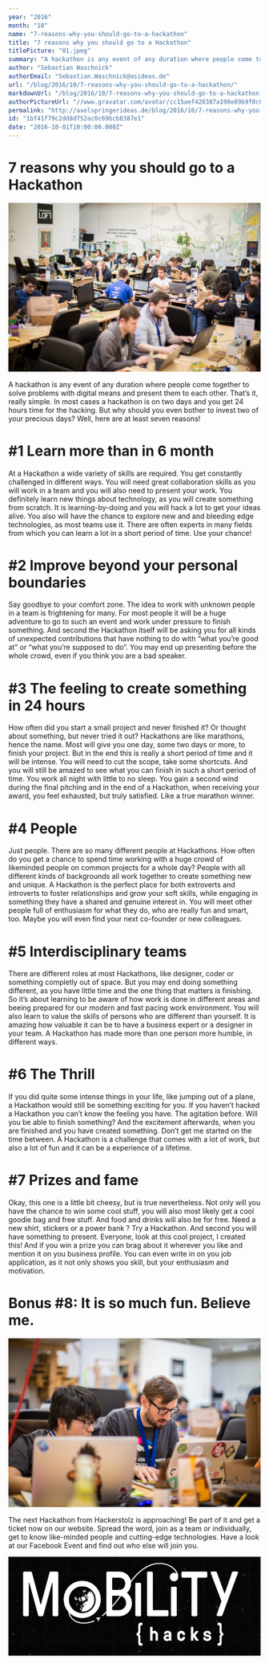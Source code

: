 ```yaml
---
year: "2016"
month: "10"
name: "7-reasons-why-you-should-go-to-a-hackathon"
title: "7 reasons why you should go to a Hackathon"
titlePicture: "01.jpeg"
summary: "A hackathon is any event of any duration where people come together to solve problems with digital means and present them to each other. That’s it, really simple. In most cases a hackathon is on two days and you get 24 hours time for the hacking. But why should you even bother to invest two of your precious days? Well, here are at least seven reasons!"
author: "Sebastian Waschnick"
authorEmail: "Sebastian.Waschnick@asideas.de"
url: "/blog/2016/10/7-reasons-why-you-should-go-to-a-hackathon/"
markdownUrl: "/blog/2016/10/7-reasons-why-you-should-go-to-a-hackathon.md"
authorPictureUrl: "//www.gravatar.com/avatar/cc15aef428387a198e89b9f0c0c1a965"
permalink: "http://axelspringerideas.de/blog/2016/10/7-reasons-why-you-should-go-to-a-hackathon/"
id: "1bf41f79c2dd8d752ac0c69bcb8387e1"
date: "2016-10-01T10:00:00.000Z"
---
```

7 reasons why you should go to a Hackathon
==========================================

![](01.jpeg)

A hackathon is any event of any duration where people come together to solve problems with digital means and present them to each other. That’s it, really simple. In most cases a hackathon is on two days and you get 24 hours time for the hacking. But why should you even bother to invest two of your precious days? Well, here are at least seven reasons!

# #1 Learn more than in 6 month

At a Hackathon a wide variety of skills are required. You get constantly challenged in different ways. You will need great collaboration skills as you will work in a team and you will also need to present your work. You definitely learn new things about technology, as you will create something from scratch. It is learning-by-doing and you will hack a lot to get your ideas alive.
You also will have the chance to explore new and and bleeding edge technologies, as most teams use it. There are often experts in many fields from which you can learn a lot in a short period of time. Use your chance!

# #2 Improve beyond your personal boundaries

Say goodbye to your comfort zone. The idea to work with unknown people in a team is frightening for many. For most people it will be a huge adventure to go to such an event and work under pressure to finish something.
And second the Hackathon itself will be asking you for all kinds of unexpected contributions that have nothing to do with “what you’re good at” or “what you’re supposed to do”. You may end up presenting before the whole crowd, even if you think you are a bad speaker.

# #3 The feeling to create something in 24 hours

How often did you start a small project and never finished it? Or thought about something, but never tried it out?
Hackathons are like marathons, hence the name. Most will give you one day, some two days or more, to finish your project. But in the end this is really a short period of time and it will be intense. You will need to cut the scope, take some shortcuts. And you will still be amazed to see what you can finish in such a short period of time.
You work all night with little to no sleep. You gain a second wind during the final pitching and in the end of a Hackathon, when receiving your award, you feel exhausted, but truly satisfied. Like a true marathon winner.

# #4 People

Just people. There are so many different people at Hackathons. How often do you get a chance to spend time working with a huge crowd of likeminded people on common projects for a whole day? People with all different kinds of backgrounds all work together to create something new and unique.
A Hackathon is the perfect place for both extroverts and introverts to foster relationships and grow your soft skills, while engaging in something they have a shared and genuine interest in. You will meet other people full of enthusiasm for what they do, who are really fun and smart, too.
Maybe you will even find your next co-founder or new colleagues.

# #5 Interdisciplinary teams

There are different roles at most Hackathons, like designer, coder or something completly out of space. But you may end doing something different, as you have little time and the one thing that matters is finishing. So it’s about learning to be aware of how work is done in different areas and beeing prepared for our modern and fast pacing work environment.
You will also learn to value the skills of persons who are different than yourself. It is amazing how valuable it can be to have a business expert or a designer in your team. A Hackathon has made more than one person more humble, in different ways.

# #6 The Thrill

If you did quite some intense things in your life, like jumping out of a plane, a Hackathon would still be something exciting for you. If you haven’t hacked a Hackathon you can’t know the feeling you have. The agitation before. Will you be able to finish something? And the excitement afterwards, when you are finished and you have created something. Don’t get me started on the time between. A Hackathon is a challenge that comes with a lot of work, but also a lot of fun and it can be a experience of a lifetime.

# #7 Prizes and fame

Okay, this one is a little bit cheesy, but is true nevertheless. Not only will you have the chance to win some cool stuff, you will also most likely get a cool goodie bag and free stuff. And food and drinks will also be for free. Need a new shirt, stickers or a power bank ? Try a Hackathon.
And second you will have something to present. Everyone, look at this cool project, I created this! And if you win a prize you can brag about it wherever you like and mention it on you business profile. You can even write in on you job application, as it not only shows you skill, but your enthusiasm and motivation.

# Bonus #8: It is so much fun. Believe me.

![](02.jpeg)

The next Hackathon from Hackerstolz is approaching! Be part of it and get a ticket now on our website. Spread the word, join as a team or individually, get to know like-minded people and cutting-edge technologies. Have a look at our Facebook Event and find out who else will join you.

[![](03.png)](http://mobility-hacks.de)
